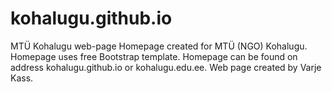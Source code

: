 # kohalugu.github.io
MTÜ Kohalugu web-page
Homepage created for MTÜ (NGO) Kohalugu. 
Homepage uses free Bootstrap template.
Homepage can be found on address kohalugu.github.io or kohalugu.edu.ee.
Web page created by Varje Kass.
